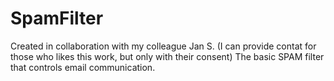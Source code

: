 # SpamFilter
Created in collaboration with my colleague Jan S. (I can provide contat for those who likes this work, but only with their consent)
The basic SPAM filter that controls email communication.
